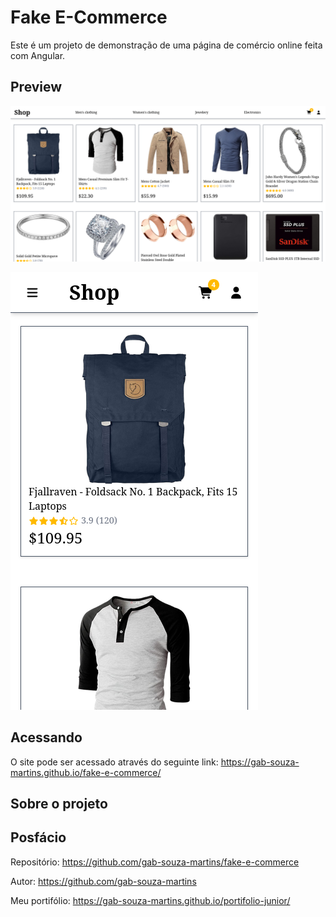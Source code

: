 # Fake E-Commerce

Este é um projeto de demonstração de uma página de comércio online feita com Angular.

## Preview

![Preview do aplicativo no desktop](public/screenshot-desktop.png)

![Preview do aplicativo no mobile](public/screenshot-mobile.png)

## Acessando

O site pode ser acessado através do seguinte link: https://gab-souza-martins.github.io/fake-e-commerce/

## Sobre o projeto

## Posfácio

Repositório: https://github.com/gab-souza-martins/fake-e-commerce

Autor: https://github.com/gab-souza-martins

Meu portifólio: https://gab-souza-martins.github.io/portifolio-junior/
